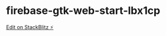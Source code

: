 # firebase-gtk-web-start-lbx1cp

[Edit on StackBlitz ⚡️](https://stackblitz.com/edit/firebase-gtk-web-start-lbx1cp)
